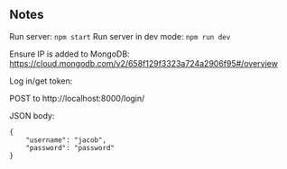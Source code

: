 ## Notes

Run server: `npm start`
Run server in dev mode: `npm run dev`

Ensure IP is added to MongoDB: https://cloud.mongodb.com/v2/658f129f3323a724a2906f95#/overview

Log in/get token:

POST to http://localhost:8000/login/

JSON body:
```
{
    "username": "jacob",
    "password": "password"
}
```